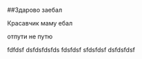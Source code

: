 ##Здарово заебал



Красавчик маму ебал

отпути не путю

fdfdsf
dsfdsfdsfds
fdsfdsf
sfdsfdsf
dsfdsfdsf